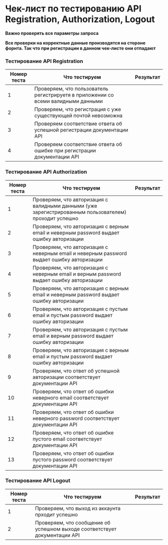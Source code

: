 # Чек-лист по тестированию API Registration, Authorization, Logout

**Важно проверять все параметры запроса**

**Все проверки на корректные данные производятся на стороне форнта. Так что при регистрации в данном чек-листе они отпадают**

### Тестирование API Registration

| Номер теста | Что тестируем                                                | Результат |
| ---------- | ------------------------------------------------------------ | --------- |
| 1           | Проверяем, что пользователь регистрируетя в приложении со всеми валидными данными |           |
| 2           | Проверяем, что регистрация c уже существующей почтой невозможна |           |
| 3           | Проверяем соответствие ответа об успешной регистрации документации API |           |
| 4           | Проверяем соответствие ответа об ошибке при регистрации документации API |           |


### Тестирование  API Authorization

| Номер теста | Что тестируем                                                | Результат |
| ----------- | ------------------------------------------------------------ | --------- |
| 1           | Проверяем, что авторизация с валидными данными (уже зарегистрированным пользователем) проходит успешно |           |
| 2           | Проверяем, что авторизация с верным email и неверным password выдает ошибку авторизации |           |
| 3           | Проверяем, что авторизация с неверным email и неверным password выдает ошибку авторизации |           |
| 4           | Проверяем, что авторизация с неверным email и верным password выдает ошибку авторизации |           |
| 5           | Проверяем, что авторизация с верным email и неверным password выдает ошибку авторизации |           |
| 6           | Проверяем, что авторизация с пустым email и пустым password выдает ошибку авторизации |           |
| 7           | Проверяем, что авторизация с пустым email и верным password выдает ошибку авторизации |           |
| 8           | Проверяем, что авторизация с верным email и пустым password выдает ошибку авторизации |           |
| 9           | Проверяем, что ответ об успешной авторизации соответствует документации API |           |
| 10          | Проверяем, что ответ об ошибки неверного  email соответствует документации API |           |
| 11          | Проверяем, что ответ об ошибки неверного  password соответствует документации API |           |
| 12          | Проверяем, что ответ об ошибке пустого email соответствует документации API |           |
| 13          | Проверяем, что ответ об ошибки пустого  password соответствует документации API |           |


### Тестирование API Logout

| Номер теста | Что тестируем                                                | Результат |
| ---------- | ------------------------------------------------------------ | --------- |
| 1           | Проверяем, что выход из аккаунта прходит успешно             |           |
| 2           | Проверяем, что сообщение об успешном выходе соответствует документации API |           |

